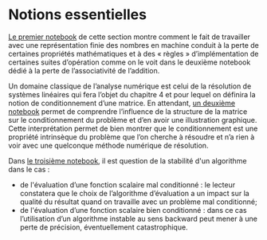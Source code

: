 # Notions essentielles

[Le premier notebook](./error.ipynb) de cette section montre comment le fait de travailler avec une représentation finie des nombres en machine conduit à la perte de certaines propriétés mathématiques et à des « règles » d’implémentation de certaines suites d’opération comme on le voit dans le deuxième notebook dédié à la perte de l’associativité de l’addition.

Un domaine classique de l’analyse numérique est celui de la résolution de systèmes linéaires qui fera l’objet du chapitre 4 et pour lequel on définira la notion de conditionnement d’une matrice. En attendant, [un deuxième notebook](conditioning.ipynb) permet de comprendre l’influence de la structure de la matrice sur le conditionnement du problème et d’en avoir une illustration graphique. Cette interprétation permet de bien montrer que le conditionnement est une propriété intrinsèque du problème que l’on cherche à résoudre et n’a rien à voir avec une quelconque méthode numérique de résolution. 

Dans [le troisième notebook](stability.ipynb), il est question de la stabilité d'un algorithme dans le cas :
- de l'évaluation d’une fonction scalaire mal conditionné : le lecteur constatera que le choix de l’algorithme d’évaluation a un impact sur la qualité du résultat quand on travaille avec un problème mal conditionné;
- de l'évaluation d’une fonction scalaire bien conditionné : dans ce cas l’utilisation d’un algorithme instable au sens backward peut mener à une perte de précision, éventuellement catastrophique.
